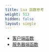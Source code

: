```yaml
---
title: Lua 函数参考
weight: 513
hidden: false
layout: single
---
```


- [客户端函数](/docs/scripting-reference/runtimes/lua/client-functions)
- [服务器端函数](/docs/scripting-reference/runtimes/lua/server-functions)